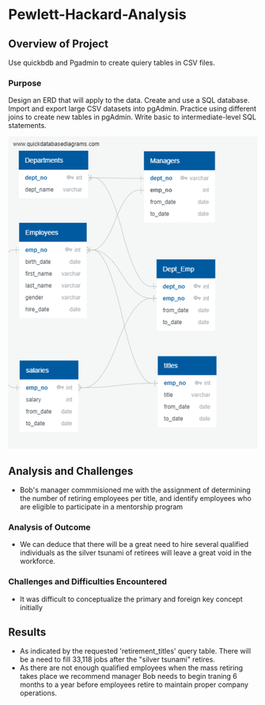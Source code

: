 # Pewlett-Hackard-Analysis

## Overview of Project
Use quickbdb and Pgadmin to create quiery tables in CSV files.

### Purpose
Design an ERD that will apply to the data.
Create and use a SQL database.
Import and export large CSV datasets into pgAdmin.
Practice using different joins to create new tables in pgAdmin.
Write basic to intermediate-level SQL statements.

![Database Relationships](https://github.com/basecipher/Pewlett-Hackard-Analysis/blob/main/EmployeeDB.png)

## Analysis and Challenges
* Bob's manager commmisioned me with the assignment of determining the number of retiring employees per title, and identify employees who are eligible to participate in a mentorship program

### Analysis of Outcome
* We can deduce that there will be a great need to hire several qualified individuals as the silver tsunami of retirees will leave a great void in the workforce.

### Challenges and Difficulties Encountered
* It was difficult to conceptualize the primary and foreign key concept initially

## Results
* As indicated by the requested 'retirement_titles' query table.  There will be a need to fill 33,118 jobs after the "silver tsunami" retires.
* As there are not enough qualified employees when the mass retiring takes place we recommend manager Bob needs to begin traning 6 months to a year before employees retire to maintain proper company operations.
